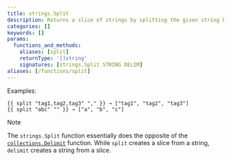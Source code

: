 ```yaml
---
title: strings.Split
description: Returns a slice of strings by splitting the given string by a delimiter.
categories: []
keywords: []
params:
  functions_and_methods:
    aliases: [split]
    returnType: '[]string'
    signatures: [strings.Split STRING DELIM]
aliases: [/functions/split]
---
```


Examples:

```go-html-template
{{ split "tag1,tag2,tag3" "," }} → ["tag1", "tag2", "tag3"]
{{ split "abc" "" }} → ["a", "b", "c"]
```

> [!note]
> The `strings.Split` function essentially does the opposite of the [`collections.Delimit`] function. While `split` creates a slice from a string, `delimit` creates a string from a slice.

[`collections.Delimit`]: /functions/collections/delimit/
